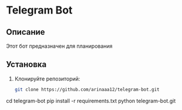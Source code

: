# Telegram Bot

## Описание

Этот бот предназначен для планирования
## Установка

1. Клонируйте репозиторий:
   ```bash
   git clone https://github.com/arinaaa12/telegram-bot.git
cd telegram-bot
pip install -r requirements.txt
python telegram-bot.git
